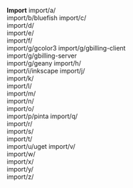 **Import**
import/a/  
import/b/bluefish
import/c/  
import/d/  
import/e/  
import/f/  
import/g/gcolor3
import/g/gbilling-client  
import/g/gbilling-server  
import/g/geany
import/h/  
import/i/inkscape
import/j/  
import/k/  
import/l/  
import/m/  
import/n/  
import/o/  
import/p/pinta
import/q/  
import/r/  
import/s/  
import/t/  
import/u/uget
import/v/  
import/w/  
import/x/  
import/y/  
import/z/  


